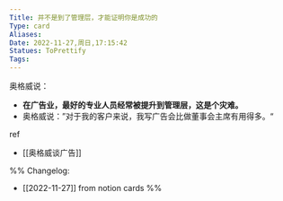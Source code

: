 ```yaml
---
Title: 并不是到了管理层，才能证明你是成功的 
Type: card
Aliases: 
Date: 2022-11-27,周日,17:15:42 
Statues: ToPrettify 
Tags: 
---
```


奥格威说：

-   **在广告业，最好的专业人员经常被提升到管理层，这是个灾难。**
-   奥格威说：”对于我的客户来说，我写广告会比做董事会主席有用得多。“

ref
- [[奥格威谈广告]]

%%
Changelog:
- [[2022-11-27]] from notion cards
%%

